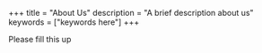 +++
title = "About Us"
description = "A brief description about us"
keywords = ["keywords here"]
+++

Please fill this up